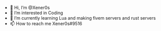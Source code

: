 - 👋 Hi, I’m @Xener0s
- 👀 I’m interested in Coding
- 🌱 I’m currently learning Lua and making fivem servers and rust servers 
- 📫 How to reach me Xener0s#9516
